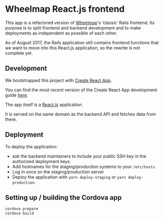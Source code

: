# Wheelmap React.js frontend

This app is a refactored version of [Wheelmap](https://www.wheelmap.org)'s ‘classic’ Rails frontend. Its purpose is to split frontend and backend development and to make deployments as independent as possible of each other.

As of August 2017, the Rails application still contains frontend functions that we want to move into this React.js application, so the rewrite is not complete yet.

## Development

We bootstrapped this project with [Create React App](https://github.com/facebookincubator/create-react-app).

You can find the most recent version of the Create React App development guide [here](https://github.com/facebookincubator/create-react-app/blob/master/packages/react-scripts/template/README.md).

The app itself is a [React.js](https://facebook.github.io/react/) application.

It is served on the same domain as the backend API and fetches data from there.

## Deployment

To deploy the application:

- ask the backend maintainers to include your public SSH key in the authorized deployment keys
- Add hostnames for the staging/production systems to your `/etc/hosts`
- Log in once on the staging/production server
- Deploy the application with `yarn deploy-staging` or `yarn deploy-production`.

## Setting up / building the Cordova app

```bash
cordova prepare
cordova build
```